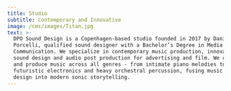 ```yaml
---
title: Studio
subtitle: Contemporary and Innovative
image: /cms/images/Titan.jpg
text: >-
  DPO Sound Design is a Copenhagen-based studio founded in 2017 by Daniel
  Porcelli, qualified sound designer with a Bachelor’s Degree in Media Sonic
  Communication. We specialize in contemporary music production, innovative
  sound design and audio post production for advertising and film. We compose
  and produce music across all genres - from intimate piano melodies to
  futuristic electronics and heavy orchestral percussion, fusing music and sound
  design into modern sonic storytelling.
---
```




























































